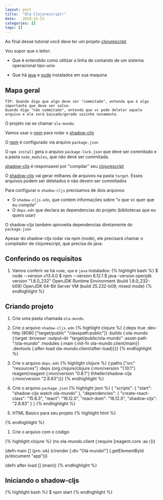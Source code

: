 ```yaml
---
layout: post
title:  "Olá Clojurescript!"
date:   2019-12-23
categories: []
tags: []
---
```


Ao final desse tutorial você deve ter um projeto [clojurescript](https://clojurescript.org/)

Vou supor que o leitor:

- Que é entendido como utilizar a linha de comando de um sistema operacional tipo-unix

- Que há [java](https://adoptopenjdk.net/) e [node](https://nodejs.org/) instalados em sua maquina


## Mapa geral

```
TIP: Quando digo que algo deve ser "commitado", entenda que é algo importante que deve ser salvo.
Quando digo "não commitado", entenda que vc pode deletar aquele arquivo e ele será baixado/gerado sozinho novamente.
```

O projeto vai se chamar `ola-mundo`.

Vamos usar o [npm](https://nodejs.org/) para rodar o [shadow-cljs](https://shadow-cljs.github.io)

O [npm](https://nodejs.org/) é configurado via arquivo `package.json`

O `npm install` gera o arquivo `package-lock.json` que deve ser commitado e a pasta `node_modules`, que não deve ser commitada.

[shadow-cljs](https://shadow-cljs.github.io) é responsavel por "compilar" seu [clojurescript](https://clojurescript.org)

O [shadow-cljs](https://shadow-cljs.github.io) vai gerar milhares de arquivos na pasta `target`. Esses arquivos podem
ser deletados e não devem ser commitados

Para configurar o `shadow-cljs` precisamos de dois arquivos:

- O `shadow-cljs.edn`, que contem informações sobre "o que vc quer que eu compile"
- O `deps.edn` que declara as dependencias do projeto (bibliotecas que eu quero usar)

O shadow-cljs também aproveita dependencias diretamente do `package.json`

Apesar do shadow-cljs rodar via npm (node), ele precisará chamar o compilador de clojurescript, que precisa do java.

## Conferindo os requisitos
1. Vamos conferir se há `node`, `npm` e `java` instalados:
{% highlight bash %}
$ node --version
v13.4.0
$ npm --version
6.12.1
$ java -version
openjdk version "1.8.0_232"
OpenJDK Runtime Environment (build 1.8.0_232-b09)
OpenJDK 64-Bit Server VM (build 25.232-b09, mixed mode)
{% endhighlight %}
## Criando projeto
1. Crie uma pasta chamada `ola-mundo`.

1. Crie o arquivo `shadow-cljs.edn`
{% highlight clojure %}
{:deps     true
 :dev-http {8080 ["target/public" "classpath:public"]}
 :builds   {:ola-mundo {:target     :browser
                        :output-dir "target/public/ola-mundo"
                        :asset-path "/ola-mundo"
                        :modules    {:main {:init-fn ola-mundo.client/main}}
                        :devtools   {:after-load ola-mundo.client/after-load}}}}
{% endhighlight %}
1. Crie o arquivo `deps.edn`
{% highlight clojure %}
{:paths ["src" "resources"]
 :deps  {org.clojure/clojure  {:mvn/version "1.10.1"}
         reagent/reagent      {:mvn/version "0.8.1"}
         thheller/shadow-cljs {:mvn/version "2.8.83"}}}
{% endhighlight %}
1. Crie o arquivo `package.json`
{% highlight json %}
{
  "scripts": {
    "start": "shadow-cljs watch ola-mundo"
  },
  "dependencies": {
    "create-react-class": "15.6.3",
    "react": "16.12.0",
    "react-dom": "16.12.0",
    "shadow-cljs": "2.8.83"
  }
}
{% endhighlight %}
1. HTML Basico para seu projeto
{% highlight html %}
<!DOCTYPE html>
<html>
<head>
    <meta charset="UTF-8">
    <title>Olá mundo!</title>
</head>
<body>
<div id="app"></div>
<script src="/ola-mundo/main.js"></script>
</body>
</html>
{% endhighlight %}

1. Crie o arquivo com o código

{% highlight clojure %}
(ns ola-mundo.client
  (:require [reagent.core :as r]))

(defn main
  []
  (prn :ok)
  (r/render
    [:div "Olá mundo!"]
    (.getElementById js/document "app")))

(defn after-load
  []
  (main))
{% endhighlight %}

## Iniciando o shadow-cljs

{% highlight bash %}
$ npm start
{% endhighlight %}
